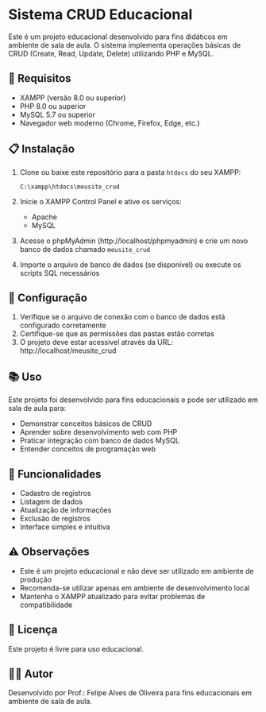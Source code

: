 # Sistema CRUD Educacional

Este é um projeto educacional desenvolvido para fins didáticos em ambiente de sala de aula. O sistema implementa operações básicas de CRUD (Create, Read, Update, Delete) utilizando PHP e MySQL.

## 🚀 Requisitos

- XAMPP (versão 8.0 ou superior)
- PHP 8.0 ou superior
- MySQL 5.7 ou superior
- Navegador web moderno (Chrome, Firefox, Edge, etc.)

## 📋 Instalação

1. Clone ou baixe este repositório para a pasta `htdocs` do seu XAMPP:
   ```
   C:\xampp\htdocs\meusite_crud
   ```

2. Inicie o XAMPP Control Panel e ative os serviços:
   - Apache
   - MySQL

3. Acesse o phpMyAdmin (http://localhost/phpmyadmin) e crie um novo banco de dados chamado `meusite_crud`

4. Importe o arquivo de banco de dados (se disponível) ou execute os scripts SQL necessários

## 🔧 Configuração

1. Verifique se o arquivo de conexão com o banco de dados está configurado corretamente
2. Certifique-se que as permissões das pastas estão corretas
3. O projeto deve estar acessível através da URL: http://localhost/meusite_crud

## 📚 Uso

Este projeto foi desenvolvido para fins educacionais e pode ser utilizado em sala de aula para:
- Demonstrar conceitos básicos de CRUD
- Aprender sobre desenvolvimento web com PHP
- Praticar integração com banco de dados MySQL
- Entender conceitos de programação web

## 🎯 Funcionalidades

- Cadastro de registros
- Listagem de dados
- Atualização de informações
- Exclusão de registros
- Interface simples e intuitiva

## ⚠️ Observações

- Este é um projeto educacional e não deve ser utilizado em ambiente de produção
- Recomenda-se utilizar apenas em ambiente de desenvolvimento local
- Mantenha o XAMPP atualizado para evitar problemas de compatibilidade

## 📝 Licença

Este projeto é livre para uso educacional.

## 👨‍🏫 Autor

Desenvolvido por Prof.: Felipe Alves de Oliveira para fins educacionais em ambiente de sala de aula. 